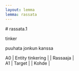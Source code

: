 ```yaml
---
layout: lemma
lemma: rassata
---
```


<div class="sense">
# <span class="sensename">rassata.1</span>

<span class="description">tinker</span>

<span class="description">puuhata jonkun kanssa</span>

A0 | Entity tinkering |   | Rassaaja |  
A1 | Target |   | Kohde |  

</div>

